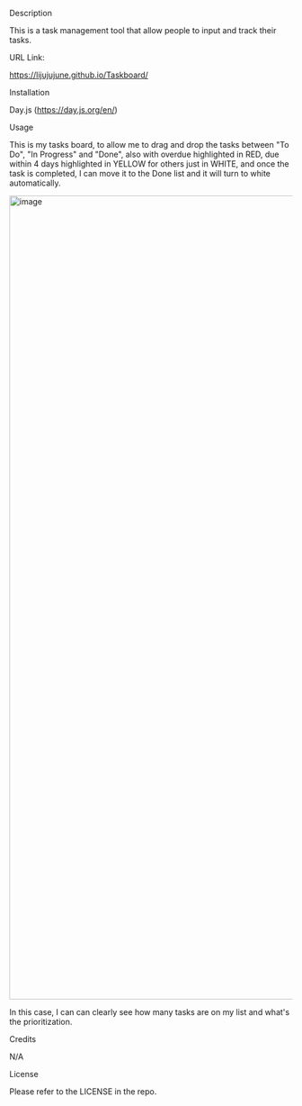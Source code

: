 Description

This is a task management tool that allow people to input and track their tasks.

URL Link:

https://lijujujune.github.io/Taskboard/

Installation

Day.js (https://day.js.org/en/)

Usage

This is my tasks board, to allow me to drag and drop the tasks between "To Do", "In Progress" and "Done", also with overdue highlighted in RED, due within 4 days highlighted in YELLOW for others just in WHITE, and once the task is completed, I can move it to the Done list and it will turn to white automatically.

<img width="1428" alt="image" src="https://github.com/Lijujujune/Taskboard/assets/169021028/6875dba3-0d64-450a-b6ee-129b63a3710c">

In this case, I can can clearly see how many tasks are on my list and what's the prioritization.


Credits

N/A

License

Please refer to the LICENSE in the repo.
